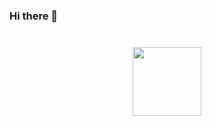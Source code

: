 ### Hi there 👋

<div align="center" style="margin: 40px 0">
   <a href="https://github.com/kuznetsov-m/github-profile-views-counter">
       <img width="110px" src="https://komarev.com/ghpvc/?username=kuznetsov-m&color=DE002D">
   </a>
</div>

<!--
**kuznetsov-m/kuznetsov-m** is a ✨ _special_ ✨ repository because its `README.md` (this file) appears on your GitHub profile.

Here are some ideas to get you started:

- 🔭 I’m currently working on ...
- 🌱 I’m currently learning ...
- 👯 I’m looking to collaborate on ...
- 🤔 I’m looking for help with ...
- 💬 Ask me about ...
- 📫 How to reach me: ...
- 😄 Pronouns: ...
- ⚡ Fun fact: ...
-->
